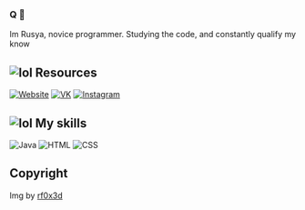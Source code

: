 ### Q 👋
Im Rusya, novice programmer. Studying the code, and constantly qualify my know



## ![lol](https://rf0x3d.su/maybe_assets/computer_outline_28.svg) Resources
  [![Website](https://rf0x3d.su/maybe_assets/globe_outline_28.svg)](https://rusyaaaa.github.io/)
  [![VK](https://rf0x3d.su/maybe_assets/logo_vk_outline_28.svg)](https://vk.com/somanyclever)
  [![Instagram](https://rf0x3d.su/maybe_assets/story_outline_28.svg)](https://www.instagram.com/somanyclever/)



## ![lol](https://rf0x3d.su/maybe_assets/airplay_outline_28.svg) My skills
![Java](https://rf0x3d.su/maybe_assets/language-java.svg)
![HTML](https://rf0x3d.su/maybe_assets/language-html5.svg)
![CSS](https://rf0x3d.su/maybe_assets/language-css3.svg)

## Copyright
Img by [rf0x3d](https://github.com/rfoxxxy)
